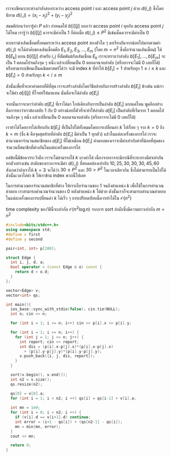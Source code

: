 เราจะเขียนระยะห่างกำลังสองระหว่าง access point $i$ และ access point $j$ ด้วย $d(i, j)$ ซึ่งโดยนิยาม $d(i, j) = (x_i-x_j)^2 + (y_i-y_j)^2$

สมมติก่อนว่าเรารู้ค่า $P$ แล้ว กำหนดให้ $b[i][j]$ บอกว่า access point $i$ คุยกับ access point $j$ ได้ไหม เรารู้ว่า $b[i][j]$ ควรจะมีค่าเป็น $1$ ก็ต่อเมื่อ $d(i, j) \leq P^2$ มิเช่นนั้นควรจะมีค่าเป็น $0$

หากเรานำเส้นเชื่อมทั้งหมดระหว่าง access point สองตัวใด ๆ มาเรียงกันจากน้อยไปมากตามค่า $d(i, j)$ จะได้ลำดับของเส้นเชื่อมคือ $E_1, E_2, E_3, ..., E_m$ (โดย $m = n^2$ ซึ่งคือจำนวนเส้นเชื่อม) ให้ $b[E_k]$ แทน $b[i][j]$ สำหรับ $i, j$ ที่สัมพันธ์กับเส้นเชื่อม $E_k$ เราจะทราบว่าลำดับ $b[E_1], \dots, b[E_m]$ จะเป็น  $1$ ตลอดไปจนถึงจุด ๆ หนึ่ง แล้วเปลี่ยนเป็น $0$ ตลอดจนจบลำดับ (หรืออาจจะไม่มี $0$ เลยก็ได้) หรือสามารถเขียนเป็นคณิตศาสตร์ได้ว่า จะมี index $k$ ที่ทำให้ $b[E_i] = 1$ สำหรับทุก $1 \leq i \leq k$ และ $b[E_i] = 0$ สำหรับทุก $k < i \leq m$ 

ดังนั้นเพื่อที่จะหาคำตอบที่ดีที่สุด เราจะสร้างลำดับโดยวิธีคล้ายกับการสร้างลำดับ $b[E_i]$ ข้างต้น แต่เราจะใช้ค่า $a[i][j]$ ที่โจทย์ให้มาแทน นั่นคือจะได้ลำดับ $a[E_i]$ 

จากนั้นเราจะหาว่าลำดับ $a[E_i]$ ที่เราได้มา ใกล้เคียงกับการเป็นลำดับ $b[E_i]$ มากแค่ไหน พูดอีกอย่างคือการหาว่าเราต้องสลับ $1$ กับ $0$ อย่างน้อยกี่ตัวที่จะทำให้ลำดับ $a[E_i]$ เป็นลำดับที่เริ่มจาก $1$ ตลอดไปจนถึงจุด ๆ หนึ่ง แล้วเปลี่ยนเป็น $0$ ตลอดจนจบลำดับ (หรืออาจจะไม่มี $0$ เลยก็ได้)

เราทำได้โดยการไล่เทียบกับ $b[E_i]$ ที่เป็นไปได้ทั้งหมดโดยการเปลี่ยนค่า $k$ ไปเรื่อย ๆ จาก $k=0$ ถึง $k=m$ (ซึ่ง $k$ คือจุดสุดท้ายที่ลำดับ $b[E_i]$ มีค่าเป็น $1$ ทุกตัว) แล้วในแต่ละครั้งของการไล่ เราจะคำนวณหาจำนวนสมาชิกของ $a[E_i]$ ที่ไม่เหมือน $b[E_i]$ คำตอบของเราจะมีค่าเท่ากับค่าที่น้อยที่สุดของจำนวนที่สมาชิกที่ต่างกันในแต่ละครั้งของการไล่

แต่ข้อนี้มีข้อควรระวังคือ เราจะไม่สามารถใช้ $k$ บางค่าได้ เนื่องจากอาจจะมีกรณีที่ระยะทางมีค่าเท่ากัน ยกตัวอย่างเช่น ลำดับของเราอาจจะมีค่า $d(i, j)$ ที่สอดคล้องเท่ากับ $10, 25, 30, 30, 30, 45, 60$ สังเกตว่าถ้าเราให้ $k = 3$ จะได้ว่า $30 \leq P^2$ และ $30 > P^2$ ในเวลาเดียวกัน ซึ่งไม่สามารถเป็นไปได้ ดังนั้นเวลาไล่ค่า $k$ ให้เราข้าม index พวกนี้ไปเลย

ในการคำนวณหาจำนวนสมาชิกที่ต่าง ให้เราเก็บจำนวนของ $1$ จนถึงตำแหน่ง $k$ เพื่อใช้ในการคำนวณคำตอบ เราสามารถคำนวณจำนวนของ $0$ หลังตำแหน่ง $k$ ได้ด้วย ดังนั้นเราก็จะสามารถคำนวณคำตอบในแต่ละครั้งของการเปลี่ยนค่า $k$ ได้เร็ว ๆ การเปรียบเทียบนี้ควรทำได้ใน $\mathcal{O}(n^2)$

time complexity ของวิธีนี้จะเท่ากับ $\mathcal{O}(n^2 \log n)$ จากการ sort ลำดับซึ่งมีความยาวเท่ากับ $m = n^2$

```cpp
#include<bits/stdc++.h>
using namespace std;
#define x first
#define y second

pair<int, int> p[200];

struct Edge {
  int i, j, d, a;
  bool operator < (const Edge & o) const {
    return d < o.d;
  }
};

vector<Edge> v;
vector<int> qs;

int main(){
  ios_base::sync_with_stdio(false); cin.tie(NULL);
  int n; cin >> n;

  for (int i = 1; i <= n; i++) cin >> p[i].x >> p[i].y;

  for (int i = 1; i <= n; i++) {
    for (int j = 1; j <= n; j++) {
      int report; cin >> report;
      int dis = (p[i].x-p[j].x)*(p[i].x-p[j].x) 
        + (p[i].y-p[j].y)*(p[i].y-p[j].y);
      v.push_back({i, j, dis, report});
    }
  }

  sort(v.begin(), v.end());
  int n2 = v.size();
  qs.resize(n2);

  qs[0] = v[0].a;
  for (int i = 1; i < n2; i ++) qs[i] = qs[i-1] + v[i].a;
  
  int mn = 1e9;
  for (int i = 0; i < n2; i ++) {
    if (v[i].d == v[i+1].d) continue;
    int error = (i+1 - qs[i]) + (qs[n2-1] - qs[i]);
    mn = min(mn, error);
  }
  cout << mn;

  return 0;
}
```

